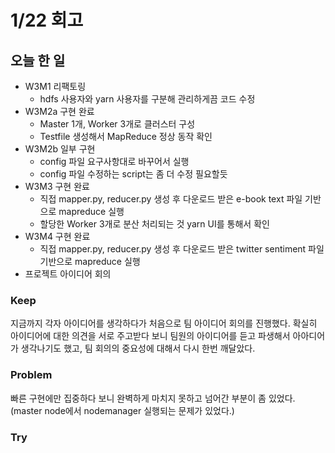 # 1/22 회고

## 오늘 한 일
- W3M1 리팩토링
    - hdfs 사용자와 yarn 사용자를 구분해 관리하게끔 코드 수정
- W3M2a 구현 완료
    - Master 1개, Worker 3개로 클러스터 구성 
    - Testfile 생성해서 MapReduce 정상 동작 확인
- W3M2b 일부 구현
    - config 파일 요구사항대로 바꾸어서 실행
    - config 파일 수정하는 script는 좀 더 수정 필요할듯
- W3M3 구현 완료
    - 직접 mapper.py, reducer.py 생성 후 다운로드 받은 e-book text 파일 기반으로 mapreduce 실행
    - 할당한 Worker 3개로 분산 처리되는 것 yarn UI를 통해서 확인
- W3M4 구현 완료
    - 직접 mapper.py, reducer.py 생성 후 다운로드 받은 twitter sentiment 파일 기반으로 mapreduce 실행
- 프로젝트 아이디어 회의


### Keep

지금까지 각자 아이디어를 생각하다가 처음으로 팀 아이디어 회의를 진행했다. 확실히 아이디어에 대한 의견을 서로 주고받다 보니 팀원의 아이디어를 듣고 파생해서 아아디어가 생각나기도 했고, 팀 회의의 중요성에 대해서 다시 한번 깨달았다.

### Problem

빠른 구현에만 집중하다 보니 완벽하게 마치지 못하고 넘어간 부분이 좀 있었다.
(master node에서 nodemanager 실행되는 문제가 있었다.)

### Try